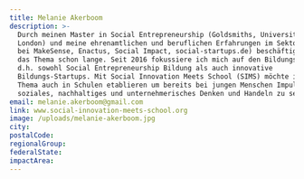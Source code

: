 ```yaml
---
title: Melanie Akerboom
description: >-
  Durch meinen Master in Social Entrepreneurship (Goldsmiths, University of
  London) und meine ehrenamtlichen und beruflichen Erfahrungen im Sektor (u.a.
  bei MakeSense, Enactus, Social Impact, social-startups.de) beschäftigt mich
  das Thema schon lange. Seit 2016 fokussiere ich mich auf den Bildungsbereich,
  d.h. sowohl Social Entrepreneurship Bildung als auch innovative
  Bildungs-Startups. Mit Social Innovation Meets School (SIMS) möchte ich das
  Thema auch in Schulen etablieren um bereits bei jungen Menschen Impulse für
  soziales, nachhaltiges und unternehmerisches Denken und Handeln zu setzen.
email: melanie.akerboom@gmail.com
link: www.social-innovation-meets-school.org
image: /uploads/melanie-akerboom.jpg
city:
postalCode:
regionalGroup:
federalState:
impactArea:
---
```


